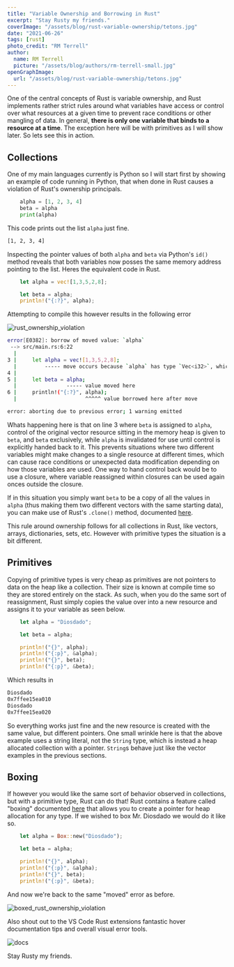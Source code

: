 ```yaml
---
title: "Variable Ownership and Borrowing in Rust"
excerpt: "Stay Rusty my friends."
coverImage: "/assets/blog/rust-variable-ownership/tetons.jpg"
date: "2021-06-26"
tags: [rust]
photo_credit: "RM Terrell"
author:
  name: RM Terrell
  picture: "/assets/blog/authors/rm-terrell-small.jpg"
openGraphImage:
  url: "/assets/blog/rust-variable-ownership/tetons.jpg"
---
```


One of the central concepts of Rust is variable ownership, and Rust implements rather strict rules around what variables have access or control over what resources at a given time to prevent race conditions or other mangling of data. In general, **there is only one variable that binds to a resource at a time**. The exception here will be with primitives as I will show later. So lets see this in action.

## Collections

One of my main languages currently is Python so I will start first by showing an example of code running in Python, that when done in Rust causes a violation of Rust's ownership principals.

```python
    alpha = [1, 2, 3, 4]
    beta = alpha
    print(alpha)
```

This code prints out the list `alpha` just fine.

```bash
[1, 2, 3, 4]
```

Inspecting the pointer values of both `alpha` and `beta` via Python's `id()` method reveals that both variables now posses the same memory address pointing to the list. Heres the equivalent code in Rust.

```rust
    let alpha = vec![1,3,5,2,8];

    let beta = alpha;
    println!("{:?}", alpha);
```

Attempting to compile this however results in the following error

![rust_ownership_violation](/assets/blog/rust-variable-ownership/nope.png)

```bash
error[E0382]: borrow of moved value: `alpha`
 --> src/main.rs:6:22
  |
3 |     let alpha = vec![1,3,5,2,8];
  |         ----- move occurs because `alpha` has type `Vec<i32>`, which does not implement the `Copy` trait
4 |
5 |     let beta = alpha;
  |                ----- value moved here
6 |     println!("{:?}", alpha);
  |                      ^^^^^ value borrowed here after move

error: aborting due to previous error; 1 warning emitted
```

Whats happening here is that on line 3 where `beta` is assigned to `alpha`, control of the original vector resource sitting in the memory heap is given to `beta`, and `beta` exclusively, while `alpha` is invalidated for use until control is explicitly handed back to it. This prevents situations where two different variables might make changes to a single resource at different times, which can cause race conditions or unexpected data modification depending on how those variables are used. One way to hand control back would be to use a closure, where variable reassigned within closures can be used again onces outside the closure.

If in this situation you simply want `beta` to be a copy of all the values in `alpha` (thus making them two different vectors with the same starting data), you can make use of Rust's `.clone()` method, documented [here](https://doc.rust-lang.org/std/clone/trait.Clone.html).

This rule around ownership follows for all collections in Rust, like vectors, arrays, dictionaries, sets, etc. However with primitive types the situation is a bit different.

## Primitives

Copying of primitive types is very cheap as primitives are not pointers to data on the heap like a collection. Their size is known at compile time so they are stored entirely on the stack. As such, when you do the same sort of reassignment, Rust simply copies the value over into a new resource and assigns it to your variable as seen below.

```rust
    let alpha = "Diosdado";

    let beta = alpha;

    println!("{}", alpha);
    println!("{:p}", &alpha);
    println!("{}", beta);
    println!("{:p}", &beta);
```

Which results in

```bash
Diosdado
0x7ffee15ea010
Diosdado
0x7ffee15ea020
```

So everything works just fine and the new resource is created with the same value, but different pointers. One small wrinkle here is that the above example uses a string literal, not the `String` type, which is instead a heap allocated collection with a pointer. `String`s behave just like the vector examples in the previous sections.

## Boxing

If however you would like the same sort of behavior observed in collections, but with a primitive type, Rust can do that! Rust contains a feature called "boxing" documented [here](https://doc.rust-lang.org/std/boxed/struct.Box.html) that allows you to create a pointer for heap allocation for any type. If we wished to box Mr. Diosdado we would do it like so.

```rust
    let alpha = Box::new("Diosdado");

    let beta = alpha;

    println!("{}", alpha);
    println!("{:p}", &alpha);
    println!("{}", beta);
    println!("{:p}", &beta);
```

And now we're back to the same "moved" error as before.

![boxed_rust_ownership_violation](/assets/blog/rust-variable-ownership/boxed_error.png)

Also shout out to the VS Code Rust extensions fantastic hover documentation tips and overall visual error tools.

![docs](/assets/blog/rust-variable-ownership/docs.png)

Stay Rusty my friends.
